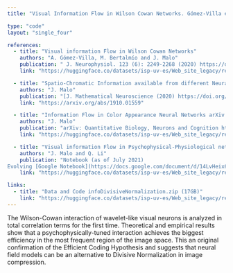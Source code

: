 ```yaml
---
title: "Visual Information Flow in Wilson Cowan Networks. Gómez-Villa et al. Journal of Neurophysiology 2019."

type: "code"
layout: "single_four"

references:
  - title: "Visual information Flow in Wilson Cowan Networks"
    authors: "A. Gómez-Villa, M. Bertalmío and J. Malo"
    publication: " J. Neurophysiol. 123 (6): 2249-2268 (2020) https://doi.org/10.1152/jn.00487.2019"
    link: "https://huggingface.co/datasets/isp-uv-es/Web_site_legacy/resolve/main/code/soft_visioncolor/infoWC_JNP19.pdf"

  - title: "Spatio-Chromatic Information available from different Neural Layers via Gaussianization"
    authors: "J. Malo"
    publication: "[J. Mathematical Neuroscience (2020) https://doi.org/10.1186/s13408-020-00095-8](https://rdcu.be/caFYZ)"
    link: "https://arxiv.org/abs/1910.01559"

  - title: "Information Flow in Color Appearance Neural Networks arXiv: Quantitative Biology, Neurons and Cognition"
    authors: "J. Malo"
    publication: "arXiv: Quantitative Biology, Neurons and Cognition https://arxiv.org/abs/1912.12093 (2019)"
    link: "https://huggingface.co/datasets/isp-uv-es/Web_site_legacy/resolve/main/code/soft_visioncolor/Entropy_conf_2020.pdf"

  - title: "Visual information Flow in Psychophysical-Physiological networks"
    authors: "J. Malo and Q. Li"
    publication: "Notebook (as of July 2021)
Evolving [Google Notebook](https://docs.google.com/document/d/14LvHeix6zE92e-T4w7e9ZmBqS6uVd4uOJ22N6-NFCc0/edit)"
    link: "https://huggingface.co/datasets/isp-uv-es/Web_site_legacy/resolve/main/code/soft_visioncolor/NOTES_info_flow_psycho_models.pdf"

links:
  - title: "Data and Code infoDivisiveNormalization.zip (17GB)"
    link: "https://huggingface.co/datasets/isp-uv-es/Web_site_legacy/resolve/main/code/soft_visioncolor/infoDivisiveNormalization.zip"
---
```


  The Wilson-Cowan interaction of wavelet-like visual neurons is analyzed in total correlation terms for the first time. Theoretical and empirical results show that a psychophysically-tuned interaction achieves the biggest efficiency in the most frequent region of the image space. This an original confirmation of the Efficient Coding Hypothesis and suggests that neural field models can be an alternative to Divisive Normalization in image compression. 